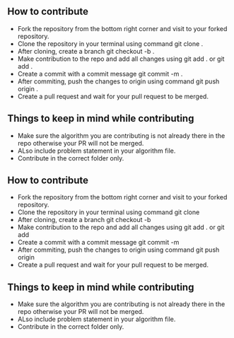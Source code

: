 ## How to contribute
 - Fork the repository from the bottom right corner and visit to your forked repository.
 - Clone the repository in your terminal using command 
git clone <url>
.
 - After cloning, create a branch 
git checkout -b <branch-name>
.
 - Make contribution to the repo and add all changes using 
git add .
 or 
git add <filename>
.
 - Create a commit with a commit message 
git commit -m <commit-msg>
.
 - After commiting, push the changes to origin using command 
git push origin <branch-name>
.
 - Create a pull request and wait for your pull request to be merged.

## Things to keep in mind while contributing
 - Make sure the algorithm you are contributing is not already there in the repo otherwise your PR will not be merged.
 - ALso include problem statement in your algorithm file.
 - Contribute in the correct folder only.
 ## How to contribute
 - Fork the repository from the bottom right corner and visit to your forked repository.
 - Clone the repository in your terminal using command 
git clone <url>
 - After cloning, create a branch 
git checkout -b <branch-name>
 - Make contribution to the repo and add all changes using 
git add .
 or 
git add <filename>
 - Create a commit with a commit message 
git commit -m <commit-msg>
 - After commiting, push the changes to origin using command 
git push origin <branch-name>
 - Create a pull request and wait for your pull request to be merged.

## Things to keep in mind while contributing
 - Make sure the algorithm you are contributing is not already there in the repo otherwise your PR will not be merged.
 - ALso include problem statement in your algorithm file.
 - Contribute in the correct folder only.
